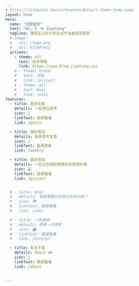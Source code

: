 ```yaml
---
# https://vitepress.dev/reference/default-theme-home-page
layout: home
hero:
  name: "无限进步"
  text: "Hi, I 'm Jiaolong"
  tagline: 理想主义的少年永远不会被现实招安
  # image:
  #   src: /logo.png
  #   alt: VitePress
  actions:
    - theme: alt
      text: 技术博客
      link: https://www.blog.jiaolong.xyz
    # - theme: brand
    #   text: 项目
    #   link: /project
    # - theme: alt
    #   text: Wiki
    #   link: /wiki
features:
  - title: 我的文章
    details: 一些想法思考
    icon: 📃
    linkText: 随便看看
    link: /posts

  - title: 我的周记
    details: 每周思考复盘
    icon: 📅
    linkText: 每周更新
    link: /weekly

  - title: 我的项目
    details: 一些正在做和想做的有意思的事
    icon: 💻
    linkText: 随便看看
    link: /project


  # - title: Wiki
  #   details: 到底需要记住多少命令行呢？
  #   icon: 📚
  #   linkText: 随便看看
  #   link: /wiki

  # - title: 一些摘录
  #   details: 再多一点思考
  #   icon: 🗃
  #   linkText: 随便看看
  #   link: /excerpt

  - title: 有关于我
    details: About me
    icon: 👀
    linkText: 随便看看
    link: /about


---
```



<script setup>

import {
  VPTeamPage,
  VPTeamPageTitle,
  VPTeamMembers
} from 'vitepress/theme'

import { useData } from 'vitepress'

const { theme, page, frontmatter } = useData()

</script>

<!-- <ArchiveList title="Product" :items ="theme.posts" style="width:60%;margin:auto" /> -->